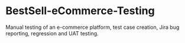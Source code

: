 # BestSell-eCommerce-Testing
Manual testing of an e-commerce platform, test case creation, Jira bug reporting, regression and UAT testing.
